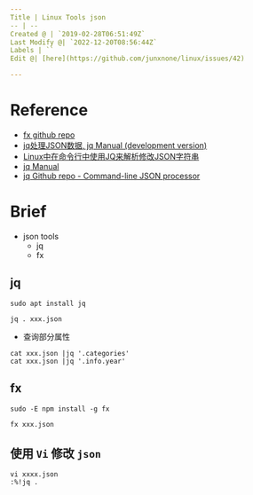 ```yaml
---
Title | Linux Tools json
-- | --
Created @ | `2019-02-28T06:51:49Z`
Last Modify @| `2022-12-20T08:56:44Z`
Labels | ``
Edit @| [here](https://github.com/junxnone/linux/issues/42)

---
```

# Reference
- [fx github repo](https://github.com/antonmedv/fx)
- [jq处理JSON数据, jq Manual (development version)](https://www.cnblogs.com/timxgb/p/6644914.html)
- [Linux中在命令行中使用JQ来解析修改JSON字符串](https://www.jianshu.com/p/f50c87b7eaea)
- [jq Manual](https://stedolan.github.io/jq/manual/)
- [jq Github repo - Command-line JSON processor](https://github.com/stedolan/jq)

# Brief
- json tools
  - jq
  - fx
 
## jq

```
sudo apt install jq
```
```
jq . xxx.json
```

- 查询部分属性

```
cat xxx.json |jq '.categories'
cat xxx.json |jq '.info.year'
```

## fx

```
sudo -E npm install -g fx
```
```
fx xxx.json
```

## 使用 `Vi` 修改 `json`
```
vi xxxx.json
:%!jq .
```

